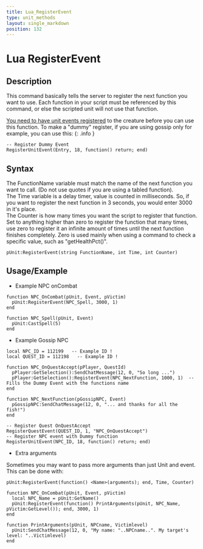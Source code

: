 ```yaml
---
title: Lua_RegisterEvent
type: unit_methods
layout: single_markdown
position: 132
---
```


# Lua RegisterEvent

## Description

This command basically tells the server to register the next function you want to use. Each function in your script must be referenced by this command, or else the scripted unit will not use that function.

[You need to have unit events registered](/Wiki/docs/standards_sctipts/methods_lua/List_of_all_Events) to the creature before you can use this function. To make a "dummy" register, if you are using gossip only for example, you can use this:
{: .info }

```
-- Register Dummy Event
RegisterUnitEvent(Entry, 18, function() return; end)
```

## Syntax

The FunctionName variable must match the name of the next function you want to call. (Do not use quotes if you are using a tabled function).                     
The Time variable is a delay timer, value is counted in milliseconds. So, if you want to register the next function in 3 seconds, you would enter 3000 in it's place.                              
The Counter is how many times you want the script to register that function. Set to anything higher than zero to register the function that many times, use zero to register it an infinite amount of times until the next function finishes completely. Zero is used mainly when using a command to check a specific value, such as "getHealthPct()".                   

```
pUnit:RegisterEvent(string FunctionName, int Time, int Counter)
```

## Usage/Example

- Example NPC onCombat

```
function NPC_OnCombat(pUnit, Event, pVictim)
  pUnit:RegisterEvent(NPC_Spell, 3000, 1)
end
 
function NPC_Spell(pUnit, Event)
  pUnit:CastSpell(5)
end
```

- Example Gossip NPC

```
local NPC_ID = 112199   -- Example ID !
local QUEST_ID = 112198   -- Example ID !
 
function NPC_OnQuestAccept(pPlayer, QuestId)
  pPlayer:GetSelection():SendChatMessage(12, 0, "So long ...")
  pPlayer:GetSelection():RegisterEvent(NPC_NextFunction, 1000, 1)  -- Fills the Dummy Event with the functions name 
end
 
function NPC_NextFunction(pGossipNPC, Event)
  pGossipNPC:SendChatMessage(12, 0, "... and thanks for all the fish!")
end
 
-- Register Quest OnQuestAccept
RegisterQuestEvent(QUEST_ID, 1, "NPC_OnQuestAccept")
-- Register NPC event with Dummy function
RegisterUnitEvent(NPC_ID, 18, function() return; end)
```

- Extra arguments

Sometimes you may want to pass more arguments than just Unit and event. This can be done with:

```
pUnit:RegisterEvent(function() <Name>(arguments); end, Time, Counter)
```

```
function NPC_OnCombat(pUnit, Event, pVictim)
  local NPC_Name = pUnit:GetName()
  pUnit:RegisterEvent(function() PrintArguments(pUnit, NPC_Name, pVictim:GetLevel()); end, 3000, 1)
end
 
function PrintArguments(pUnit, NPCname, Victimlevel)
  pUnit:SendChatMessage(12, 0, "My name: "..NPCname..". My target's level: "..Victimlevel)
end
```